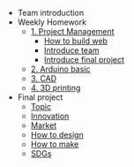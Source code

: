 <!-- 侧边栏 docs/_sidebar.md -->
- Team introduction
- Weekly Homework
  - [1. Project Management]()
    - [How to build web](class/1pm/1pm-web.md)
    - [Introduce team]()
    - [Introduce final project]()
  - [2. Arduino basic]()
  - [3. CAD]()
  - [4. 3D printing]()
- Final project
  - [Topic]()
  - [Innovation]()
  - [Market]()
  - [How to design]()
  - [How to make]()
  - [SDGs]()
